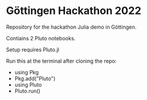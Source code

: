 # Göttingen Hackathon 2022
Repository for the hackathon Julia demo in Göttingen.

Contiains 2 Pluto notebooks.

Setup requires Pluto.jl

Run this at the terminal after cloning the repo:
- using Pkg
- Pkg.add("Pluto")
- using Pluto
- Pluto.run()
